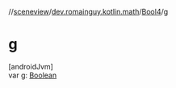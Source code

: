 //[sceneview](../../../index.md)/[dev.romainguy.kotlin.math](../index.md)/[Bool4](index.md)/[g](g.md)

# g

[androidJvm]\
var [g](g.md): [Boolean](https://kotlinlang.org/api/latest/jvm/stdlib/kotlin/-boolean/index.html)
